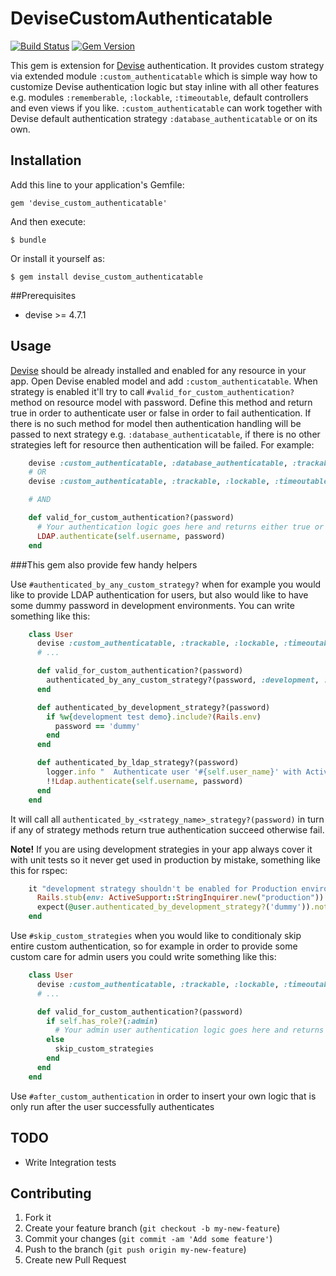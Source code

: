 # DeviseCustomAuthenticatable

[![Build Status](https://travis-ci.org/AMekss/devise_custom_authenticatable.png?branch=master)](https://travis-ci.org/AMekss/devise_custom_authenticatable)
[![Gem Version](https://badge.fury.io/rb/devise_custom_authenticatable.png)](http://badge.fury.io/rb/devise_custom_authenticatable)

This gem is extension for [Devise](http://github.com/plataformatec/devise) authentication. It provides custom strategy via extended module `:custom_authenticatable` which is simple way how to customize Devise authentication logic but stay inline with all other features e.g. modules `:rememberable`, `:lockable`, `:timeoutable`, default controllers and even views if you like. `:custom_authenticatable` can work together with Devise default authentication strategy `:database_authenticatable` or on its own.

## Installation

Add this line to your application's Gemfile:

    gem 'devise_custom_authenticatable'

And then execute:

    $ bundle

Or install it yourself as:

    $ gem install devise_custom_authenticatable

##Prerequisites

* devise >= 4.7.1

## Usage

[Devise](http://github.com/plataformatec/devise) should be already installed and enabled for any resource in your app. Open Devise enabled model and add `:custom_authenticatable`. When strategy is enabled it'll try to call `#valid_for_custom_authentication?` method on resource model with password. Define this method and return true in order to authenticate user or false in order to fail authentication. If there is no such method for model then authentication handling will be passed to next strategy e.g. `:database_authenticatable`, if there is no other strategies left for resource then authentication will be failed. For example:

```ruby
    devise :custom_authenticatable, :database_authenticatable, :trackable, :lockable, :timeoutable
    # OR
    devise :custom_authenticatable, :trackable, :lockable, :timeoutable

    # AND

    def valid_for_custom_authentication?(password)
      # Your authentication logic goes here and returns either true or false
      LDAP.authenticate(self.username, password)
    end
```

###This gem also provide few handy helpers

Use `#authenticated_by_any_custom_strategy?` when for example you would like to provide LDAP authentication for users, but also would like to have some dummy password in development environments. You can write something like this:

```ruby
    class User
      devise :custom_authenticatable, :trackable, :lockable, :timeoutable
      # ...

      def valid_for_custom_authentication?(password)
        authenticated_by_any_custom_strategy?(password, :development, :ldap)
      end

      def authenticated_by_development_strategy?(password)
        if %w{development test demo}.include?(Rails.env)
          password == 'dummy'
        end
      end

      def authenticated_by_ldap_strategy?(password)
        logger.info "  Authenticate user '#{self.user_name}' with Active Directory..."
        !!Ldap.authenticate(self.username, password)
      end
    end
```

It will call all `authenticated_by_<strategy_name>_strategy?(password)` in turn if any of strategy methods return true authentication succeed otherwise fail.

**Note!** If you are using development strategies in your app always cover it with unit tests so it never get used in production by mistake, something like this for rspec:

```ruby
    it "development strategy shouldn't be enabled for Production environment" do
      Rails.stub(env: ActiveSupport::StringInquirer.new("production"))
      expect(@user.authenticated_by_development_strategy?('dummy')).not_to be_true
    end
```

Use `#skip_custom_strategies` when you would like to conditionaly skip entire custom authentication, so for example in order to provide some custom care for admin users you could write something like this:

```ruby
    class User
      devise :custom_authenticatable, :trackable, :lockable, :timeoutable
      # ...

      def valid_for_custom_authentication?(password)
        if self.has_role?(:admin)
          # Your admin user authentication logic goes here and returns either true or false
        else
          skip_custom_strategies
        end
      end
    end
```

Use `#after_custom_authentication` in order to insert your own logic that is only run after the user successfully authenticates


## TODO

* Write Integration tests

## Contributing

1. Fork it
2. Create your feature branch (`git checkout -b my-new-feature`)
3. Commit your changes (`git commit -am 'Add some feature'`)
4. Push to the branch (`git push origin my-new-feature`)
5. Create new Pull Request
